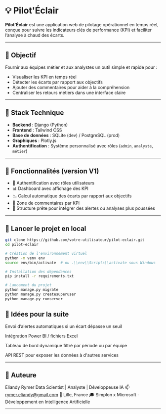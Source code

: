 # 💡 Pilot'Éclair

**Pilot'Éclair** est une application web de pilotage opérationnel en temps réel, conçue pour suivre les indicateurs clés de performance (KPI) et faciliter l’analyse à chaud des écarts.

---

## 🎯 Objectif

Fournir aux équipes métier et aux analystes un outil simple et rapide pour :
- Visualiser les KPI en temps réel
- Détecter les écarts par rapport aux objectifs
- Ajouter des commentaires pour aider à la compréhension
- Centraliser les retours métiers dans une interface claire

---

## 🧱 Stack Technique

- **Backend** : Django (Python)
- **Frontend** : Tailwind CSS
- **Base de données** : SQLite (dev) / PostgreSQL (prod)
- **Graphiques** : Plotly.js
- **Authentification** : Système personnalisé avec rôles (`admin`, `analyste`, `métier`)

---

## 🔧 Fonctionnalités (version V1)

- 👤 Authentification avec rôles utilisateurs
- 📊 Dashboard avec affichage des KPI
- 📉 Calcul automatique des écarts par rapport aux objectifs
- 💬 Zone de commentaires par KPI
- 🧪 Structure prête pour intégrer des alertes ou analyses plus poussées

---

## 🚀 Lancer le projet en local

```bash
git clone https://github.com/votre-utilisateur/pilot-eclair.git
cd pilot-eclair

# Création de l'environnement virtuel
python -m venv env
source env/bin/activate  # ou .\\env\\Scripts\\activate sous Windows

# Installation des dépendances
pip install -r requirements.txt

# Lancement du projet
python manage.py migrate
python manage.py createsuperuser
python manage.py runserver

```

## 📌 Idées pour la suite
Envoi d’alertes automatiques si un écart dépasse un seuil

Intégration Power BI / fichiers Excel

Tableau de bord dynamique filtré par période ou par équipe

API REST pour exposer les données à d'autres services

---
## 👤 Auteure
Eliandy Rymer
Data Scientist | Analyste | Développeuse IA
📫 rymer.eliandy@gmail.com
📍 Lille, France
🎓 Simplon x Microsoft - Développement en Intelligence Artificielle



---

